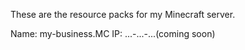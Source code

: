 These are the resource packs for my Minecraft server.

Name: my-business.MC
IP: ...-...-...(coming soon)
